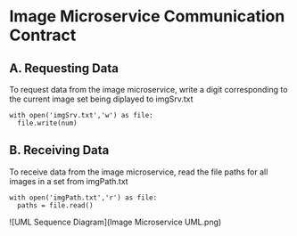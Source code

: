 # Image Microservice Communication Contract

## A. Requesting Data
To request data from the image microservice, write a digit corresponding to the current image set being diplayed to imgSrv.txt
```
with open('imgSrv.txt','w') as file:
  file.write(num)
```

## B. Receiving Data
To receive data from the image microservice, read the file paths for all images in a set from imgPath.txt
```
with open('imgPath.txt','r') as file:
  paths = file.read()
```
![UML Sequence Diagram](Image Microservice UML.png)
